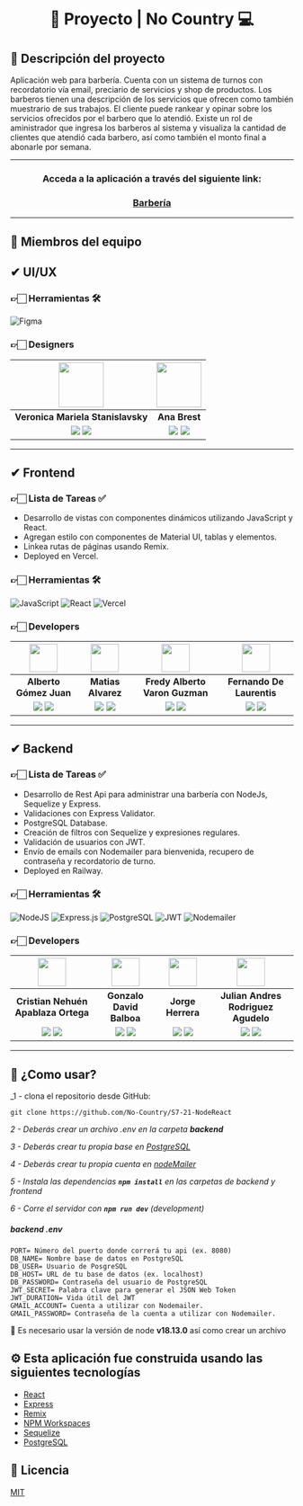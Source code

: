 <div align="center">
  <h1>🤖 Proyecto | No Country 💻</h1>
</div>

## 📕 Descripción del proyecto

Aplicación web para barbería. Cuenta con un sistema de turnos con recordatorio vía email, preciario de servicios y shop de productos.
Los barberos tienen una descripción de los servicios que ofrecen como también muestrario de sus trabajos.
El cliente puede rankear y opinar sobre los servicios ofrecidos por el barbero que lo atendió.
Existe un rol de aministrador que ingresa los barberos al sistema y visualiza la cantidad de clientes que atendió cada barbero, así como también el monto final a abonarle por semana.

<hr/>

<h3 align="center"  ><b>Acceda a la aplicación a través del siguiente link:</b></h3>
<h3 align="center"><a href="https://www.google.com/" target="_blank" rel="noopener noreferrer"> Barbería </a></h3>

<hr/>

## 👷 Miembros del equipo

## ✔ UI/UX

### 👉🏻 Herramientas 🛠️

![Figma](https://img.shields.io/badge/Figma-%23F24E1E.svg?style=for-the-badge&logo=Figma&logoColor=white)

### 👉🏻 Designers

| <img src="https://media.licdn.com/dms/image/D4D35AQFY25arWLfGgA/profile-framedphoto-shrink_800_800/0/1674741905614?e=1682388000&v=beta&t=XtXmSLfHhX8zmNYmQw-8LmAUkTRdiO4wvE0tm19zylg" width=80>| <img src="https://media.licdn.com/dms/image/C4D03AQFjcuD1ijAvoQ/profile-displayphoto-shrink_800_800/0/1587132933569?e=1686787200&v=beta&t=JhLx6vuZSHcKYEGlnplclY3__sJCzo1n_4hew3lxkwI" width=80>| 
|:-:|:-:|
| **Veronica Mariela Stanislavsky** | **Ana Brest** |
| <a href="https://www.behance.net/phstanis"><img src="https://img.shields.io/badge/-Behance-blue?style=for-the-badge&logo=behance&logoColor=white"/></a> <a href="https://www.linkedin.com/in/veronica-mariela-stanislavsky/"><img src="https://img.shields.io/badge/linkedin%20-%230077B5.svg?&style=for-the-badge&logo=linkedin&logoColor=white"/></a> | <a href="https://www.behance.net/anabrest1"><img src="https://img.shields.io/badge/-Behance-blue?style=for-the-badge&logo=behance&logoColor=white"/></a> <a href="https://www.linkedin.com/in/ana-brest-3b882b116/"><img src="https://img.shields.io/badge/linkedin%20-%230077B5.svg?&style=for-the-badge&logo=linkedin&logoColor=white"/></a> |

<hr/>

## ✔ Frontend

### 👉🏻 Lista de Tareas ✅

- Desarrollo de vistas con componentes dinámicos utilizando JavaScript y React.
- Agregan estilo con componentes de Material UI, tablas y elementos.
- Linkea rutas de páginas usando Remix.
- Deployed en Vercel.

### 👉🏻 Herramientas 🛠️

![JavaScript](https://img.shields.io/badge/JavaScript-%23323330.svg?style=for-the-badge&logo=Javascript&logoColor=%23F7DF1E) ![React](https://img.shields.io/badge/React-149eca?style=for-the-badge&logo=react&logoColor=fff) ![Vercel](https://img.shields.io/badge/vercel%20-%23000000.svg?&style=for-the-badge&logo=vercel&logoColor=white)

### 👉🏻 Developers

| <img src="https://media.licdn.com/dms/image/C4D03AQEToG4LDy3YwA/profile-displayphoto-shrink_800_800/0/1623259020426?e=1686787200&v=beta&t=8uhxvBV5MS7XmMy6k-2dRq6ki0M3yxJFekc1oLi7rKU" width=50>| <img src="https://media.licdn.com/dms/image/D4D35AQEWRP4LDrMlHg/profile-framedphoto-shrink_800_800/0/1680282127361?e=1682190000&v=beta&t=kTNUKyFRKcJS771gngzwj0m2whBx6F30SvDTUJGETPg" width=50>|  <img src="https://media.licdn.com/dms/image/D4E35AQEaYKHIDFC9-g/profile-framedphoto-shrink_800_800/0/1677764214774?e=1682190000&v=beta&t=6Bp-ZaB9gCT7tfR_9l7PTI2CaL03AtKKjNdHKhxFNwo" width=50>|  <img src="https://media.licdn.com/dms/image/C4E03AQHBn1gcU2m-0w/profile-displayphoto-shrink_800_800/0/1660934633694?e=1686787200&v=beta&t=prMH9quiMurnuDb5ASuXNbTkDcju0BTbReeBUDeLML0" width=50>  |
:-:|:-:|:-:|:-:|
| **Alberto Gómez Juan**  | **Matias Alvarez**  | **Fredy Alberto Varon Guzman**  | **Fernando De Laurentis**  |
| <a href="https://github.com/agomezjuan"><img src="https://img.shields.io/badge/github-%23121011.svg?&style=for-the-badge&logo=github&logoColor=white"/></a> <a href="https://www.linkedin.com/in/agomezjuan/"><img src="https://img.shields.io/badge/linkedin%20-%230077B5.svg?&style=for-the-badge&logo=linkedin&logoColor=white"/></a> | <a href="https://github.com/MatiAlva"><img src="https://img.shields.io/badge/github-%23121011.svg?&style=for-the-badge&logo=github&logoColor=white"/></a> <a href="https://www.linkedin.com/in/mati-dev/"><img src="https://img.shields.io/badge/linkedin%20-%230077B5.svg?&style=for-the-badge&logo=linkedin&logoColor=white"/></a> | <a href="https://github.com/fredyvaron"><img src="https://img.shields.io/badge/github-%23121011.svg?&style=for-the-badge&logo=github&logoColor=white"/></a> <a href="https://www.linkedin.com/in/fredyalbertovaronguzman/"><img src="https://img.shields.io/badge/linkedin%20-%230077B5.svg?&style=for-the-badge&logo=linkedin&logoColor=white"/></a> | <a href="https://github.com/Fdlaurentis"><img src="https://img.shields.io/badge/github-%23121011.svg?&style=for-the-badge&logo=github&logoColor=white"/></a> <a href="https://www.linkedin.com/in/fredyalbertovaronguzman/"><img src="https://img.shields.io/badge/linkedin%20-%230077B5.svg?&style=for-the-badge&logo=linkedin&logoColor=white"/></a>

<hr/>

## ✔ Backend

### 👉🏻 Lista de Tareas ✅

- Desarrollo de Rest Api para administrar una barbería con NodeJs, Sequelize y Express.
- Validaciones con Express Validator.
- PostgreSQL Database. 
- Creación de filtros con Sequelize y expresiones regulares. 
- Validación de usuarios con JWT. 
- Envío de emails con Nodemailer para bienvenida, recupero de contraseña y recordatorio de turno.
- Deployed en Railway.

### 👉🏻 Herramientas 🛠️

![NodeJS](https://img.shields.io/badge/Node.js-6DA55F?style=for-the-badge&logo=Node.js&logoColor=white) ![Express.js](https://img.shields.io/badge/Express.js-%23404d59.svg?style=for-the-badge&logo=Express&logoColor=%2361DAFB) ![PostgreSQL](https://img.shields.io/badge/PostgreSQL-316192?style=for-the-badge&logo=postgresql&logoColor=white) ![JWT](https://img.shields.io/badge/JWT-blue.svg?style=for-the-badge&logo=JWT&logoColor=%blue) ![Nodemailer](https://img.shields.io/badge/Nodemailer-0F9DCE?style=for-the-badge&logo=Nodemailer&logoColor=fff)

### 👉🏻 Developers

| <img src="https://media.licdn.com/dms/image/C4D03AQFP9wC198ysRQ/profile-displayphoto-shrink_800_800/0/1571186357871?e=1687392000&v=beta&t=-UI3G8N1o3H6QCZD_9W1_UiGccXKESgoGvm0ROlUz38" width=50>| <img src="https://media.licdn.com/dms/image/D4D35AQGUA9Ghv3Kpcw/profile-framedphoto-shrink_800_800/0/1675060387655?e=1682190000&v=beta&t=sotJVoHhOgVQw5ObkTCS8qnW6Q5UEc0MMaco3xMDmqs" width=50>| <img src="https://media.licdn.com/dms/image/C5603AQHZPwUXVmTR1g/profile-displayphoto-shrink_800_800/0/1517850881480?e=1686787200&v=beta&t=cpzH1YHGxsfh3rl-1s2aZKHUUmoGnCwM_WrjwzvRemE" width=50>| <img src="https://media.licdn.com/dms/image/D4E35AQGJMm6u9vnnLg/profile-framedphoto-shrink_800_800/0/1669562459745?e=1682190000&v=beta&t=f6xhqSkrT0laqVs9Oan--hhT6wBnF41-q-RIbhFhH7I" width=50>|
|:-:|:-:|:-:|:-:|
| **Cristian Nehuén Apablaza Ortega** | **Gonzalo David Balboa** | **Jorge Herrera** | **Julian Andres Rodriguez Agudelo** |
| <a href="https://github.com/nehuenortega"><img src="https://img.shields.io/badge/github-%23121011.svg?&style=for-the-badge&logo=github&logoColor=white"/></a> <a href="https://www.linkedin.com/in/nehuenortega/"><img src="https://img.shields.io/badge/linkedin%20-%230077B5.svg?&style=for-the-badge&logo=linkedin&logoColor=white"/></a> | <a href="https://github.com/ezkript"><img src="https://img.shields.io/badge/github-%23121011.svg?&style=for-the-badge&logo=github&logoColor=white"/></a> <a href="https://www.linkedin.com/in/ezkript/"><img src="https://img.shields.io/badge/linkedin%20-%230077B5.svg?&style=for-the-badge&logo=linkedin&logoColor=white"/></a> | <a href="https://github.com/Jorgeheag"><img src="https://img.shields.io/badge/github-%23121011.svg?&style=for-the-badge&logo=github&logoColor=white"/></a> <a href="https://www.linkedin.com/in/jorge-herrera-88780314a/"><img src="https://img.shields.io/badge/linkedin%20-%230077B5.svg?&style=for-the-badge&logo=linkedin&logoColor=white"/></a> | <a href="https://github.com/julandrod"><img src="https://img.shields.io/badge/github-%23121011.svg?&style=for-the-badge&logo=github&logoColor=white"/></a> <a href="https://www.linkedin.com/in/julandrod/"><img src="https://img.shields.io/badge/linkedin%20-%230077B5.svg?&style=for-the-badge&logo=linkedin&logoColor=white"/></a> |

<hr/>

## 🚀 ¿Como usar?

_1 - clona el repositorio desde GitHub:

```shell
git clone https://github.com/No-Country/S7-21-NodeReact
```

_2 - Deberás crear un archivo .env en la carpeta **backend**_

_3 - Deberás crear tu propia base en [PostgreSQL](https://www.postgresql.org/)_

_4 - Deberás crear tu propia cuenta en [nodeMailer](https://nodemailer.com/about/)_

_5 - Instala las dependencias **`npm install`** en las carpetas de backend y frontend_

_6 - Corre el servidor con **`npm run dev`** (development)_

##### _backend .env_

```
PORT= Número del puerto donde correrá tu api (ex. 8080)
DB_NAME= Nombre base de datos en PostgreSQL
DB_USER= Usuario de PosgreSQL
DB_HOST= URL de tu base de datos (ex. localhost)
DB_PASSWORD= Contraseña del usuario de PostgreSQL
JWT_SECRET= Palabra clave para generar el JSON Web Token
JWT_DURATION= Vida útil del JWT
GMAIL_ACCOUNT= Cuenta a utilizar con Nodemailer.
GMAIL_PASSWORD= Contraseña de la cuenta a utilizar con Nodemailer.
```

🚨 Es necesario usar la versión de node **v18.13.0** así como crear un archivo 



## ⚙️ Esta aplicación fue construida usando las siguientes tecnologías

- [React](https://es.reactjs.org/)
- [Express](https://expressjs.com/)
- [Remix](https://remix.run/)
- [NPM Workspaces](https://docs.npmjs.com/cli/v7/using-npm/workspaces)
- [Sequelize](https://sequelize.org/)
- [PostgreSQL](https://www.postgresql.org/)

## 📄 Licencia

[MIT](https://opensource.org/licenses/MIT)